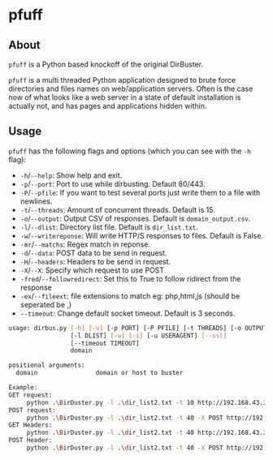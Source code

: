 # pfuff

## About
`pfuff` is a Python based knockoff of the original DirBuster.

`pfuff` is a multi threaded Python application designed to brute force directories
 and files names on web/application servers. Often is the case now of what looks
 like a web server in a state of default installation is actually not,
 and has pages and applications hidden within.



## Usage

`pfuff` has the following flags and options (which you can see with the `-h`
flag):

* `-h`/`--help`: Show help and exit.
* `-p`/`--port`: Port to use while dirbusting. Default 80/443.
* `-P`/`--pfile`: If you want to test several ports just write them to a file with newlines.
* `-t`/`--threads`: Amount of concurrent threads. Default is 15.
* `-o`/`--output`: Output CSV of responses. Default is `domain_output.csv`.
* `-l`/`--dlist`: Directory list file. Default is `dir_list.txt`.
* `-w`/`--writereponse`: Will write HTTP/S responses to files. Default is False.
* `-mr`/`--matchs`: Regex match in reponse.
* `-d`/`--data`: POST data to be send in request.
* `-H`/`--headers`: Headers to be send in request.
* `-X`/`--X`: Specify which request to use POST
* `-fred`/`--followredirect`: Set this to True to follow ridirect from the response
* `-ex`/`--fileext`: file extensions to match eg: php,html,js (should be seperated be ,)
* `--timeout`: Change default socket timeout. Default is 3 seconds.

```bash
usage: dirbus.py [-h] [-v] [-p PORT] [-P PFILE] [-t THREADS] [-o OUTPUT]
                 [-l DLIST] [-w] [-i] [-u USERAGENT] [--ssl]
                 [--timeout TIMEOUT]
                 domain

positional arguments:
  domain                domain or host to buster
```
```bash
Example:
GET request:
     python .\BirDuster.py -l .\dir_list2.txt -t 10 http://192.168.43.38/mutillidae/index.php?page=fuzz -mr "logged"        
POST request:
     python .\BirDuster.py -l .\dir_list2.txt -t 40 -X POST http://192.168.43.38/mutillidae/index.php?page=login.php -d "{'username':'sdsd','password':'fuzz','login-php-submit-button':'Login'}" -mr "logged"
GET Headers:
     python .\BirDuster.py -l .\dir_list2.txt -t 40 http://192.168.43.38/mutillidae/index.php?page=login.php -H "{'username':'sdsd','password':'fuzz','login-php-submit-button':'Login'}" -ms 200 -fs 401 -mr "Logged"
POST Header:
     python .\BirDuster.py -l .\dir_list2.txt -t 40 -X POST http://192.168.43.38/mutillidae/index.php?page=login.php -H "{'username':'sdsd','password':'fuzz','login-php-submit-button':'Login'}" -ms 200 -fs 401 -mr "Logged"
```
